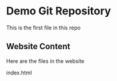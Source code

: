 # Demo Git Repository
This is the first file in this repo

## Website Content

Here are the files in the website

index.html